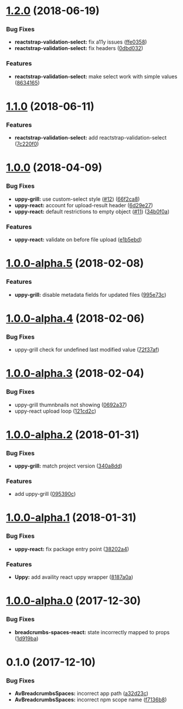 <a name="1.2.0"></a>
# [1.2.0](https://github.com/Availity/availity-react/compare/v1.1.0...v1.2.0) (2018-06-19)


### Bug Fixes

* **reactstrap-validation-select:** fix a11y issues ([ffe0358](https://github.com/Availity/availity-react/commit/ffe0358))
* **reactstrap-validation-select:** fix headers ([0dbd032](https://github.com/Availity/availity-react/commit/0dbd032))


### Features

* **reactstrap-validation-select:** make select work with simple values ([8634165](https://github.com/Availity/availity-react/commit/8634165))



<a name="1.1.0"></a>
# [1.1.0](https://github.com/Availity/availity-react/compare/v1.0.0...v1.1.0) (2018-06-11)


### Features

* **reactstrap-validation-select:** add reactstrap-validation-select ([7c220f0](https://github.com/Availity/availity-react/commit/7c220f0))



<a name="1.0.0"></a>
# [1.0.0](https://github.com/Availity/availity-react/compare/v1.0.0-alpha.5...v1.0.0) (2018-04-09)


### Bug Fixes

* **uppy-grill:** use custom-select style ([#12](https://github.com/Availity/availity-react/issues/12)) ([66f2ca8](https://github.com/Availity/availity-react/commit/66f2ca8))
* **uppy-react:** account for upload-result header ([6d29e27](https://github.com/Availity/availity-react/commit/6d29e27))
* **uppy-react:** default restrictions to empty object ([#11](https://github.com/Availity/availity-react/issues/11)) ([34b0f0a](https://github.com/Availity/availity-react/commit/34b0f0a))


### Features

* **uppy-react:** validate on before file upload ([e1b5ebd](https://github.com/Availity/availity-react/commit/e1b5ebd))



<a name="1.0.0-alpha.5"></a>
# [1.0.0-alpha.5](https://github.com/Availity/availity-react/compare/v1.0.0-alpha.4...v1.0.0-alpha.5) (2018-02-08)


### Features

* **uppy-grill:** disable metadata fields for updated files ([995e73c](https://github.com/Availity/availity-react/commit/995e73c))



<a name="1.0.0-alpha.4"></a>
# [1.0.0-alpha.4](https://github.com/Availity/availity-react/compare/v1.0.0-alpha.3...v1.0.0-alpha.4) (2018-02-06)


### Bug Fixes

* uppy-grill check for undefined last modified value ([72f37af](https://github.com/Availity/availity-react/commit/72f37af))



<a name="1.0.0-alpha.3"></a>
# [1.0.0-alpha.3](https://github.com/Availity/availity-react/compare/v1.0.0-alpha.2...v1.0.0-alpha.3) (2018-02-04)


### Bug Fixes

* uppy-grill thumnbnails not showing ([0692a37](https://github.com/Availity/availity-react/commit/0692a37))
* uppy-react upload loop ([121cd2c](https://github.com/Availity/availity-react/commit/121cd2c))



<a name="1.0.0-alpha.2"></a>
# [1.0.0-alpha.2](https://github.com/Availity/availity-react/compare/v1.0.0-alpha.1...v1.0.0-alpha.2) (2018-01-31)


### Bug Fixes

* **uppy-grill:** match project version ([340a8dd](https://github.com/Availity/availity-react/commit/340a8dd))


### Features

* add uppy-grill ([095390c](https://github.com/Availity/availity-react/commit/095390c))



<a name="1.0.0-alpha.1"></a>
# [1.0.0-alpha.1](https://github.com/Availity/availity-react/compare/v1.0.0-alpha.0...v1.0.0-alpha.1) (2018-01-31)


### Bug Fixes

* **uppy-react:** fix package entry point ([38202a4](https://github.com/Availity/availity-react/commit/38202a4))


### Features

* **Uppy:** add availity react uppy wrapper ([8187a0a](https://github.com/Availity/availity-react/commit/8187a0a))



<a name="1.0.0-alpha.0"></a>
# [1.0.0-alpha.0](https://github.com/Availity/availity-react/compare/v0.1.0...v1.0.0-alpha.0) (2017-12-30)


### Bug Fixes

* **breadcrumbs-spaces-react:** state incorrectly mapped to props ([1d919ba](https://github.com/Availity/availity-react/commit/1d919ba))



<a name="0.1.0"></a>
# 0.1.0 (2017-12-10)


### Bug Fixes

* **AvBreadcrumbsSpaces:** incorrect app path ([a32d23c](https://github.com/Availity/availity-react/commit/a32d23c))
* **AvBreadcrumbsSpaces:** incorrect npm scope name ([f7136b8](https://github.com/Availity/availity-react/commit/f7136b8))




